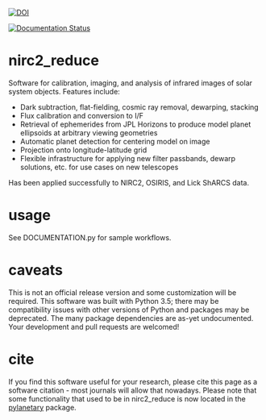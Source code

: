 [![DOI](https://zenodo.org/badge/DOI/10.5281/zenodo.6584662.svg)](https://doi.org/10.5281/zenodo.6584662)

[![Documentation Status](https://readthedocs.org/projects/nirc2-reduce/badge/?version=latest)](https://nirc2-reduce.readthedocs.io/en/latest/?badge=latest)


# nirc2_reduce
Software for calibration, imaging, and analysis of infrared images of solar system objects.  Features include:
- Dark subtraction, flat-fielding, cosmic ray removal, dewarping, stacking
- Flux calibration and conversion to I/F
- Retrieval of ephemerides from JPL Horizons to produce model planet ellipsoids at arbitrary viewing geometries
- Automatic planet detection for centering model on image
- Projection onto longitude-latitude grid
- Flexible infrastructure for applying new filter passbands, dewarp solutions, etc. for use cases on new telescopes

Has been applied successfully to NIRC2, OSIRIS, and Lick ShARCS data. 

# usage
See DOCUMENTATION.py for sample workflows.

# caveats
This is not an official release version and some customization will be required. This software was built with Python 3.5; there may be compatibility issues with other versions of Python and packages may be deprecated. The many package dependencies are as-yet undocumented. Your development and pull requests are welcomed!

# cite
If you find this software useful for your research, please cite this page as a software citation - most journals will allow that nowadays.  Please note that some functionality that used to be in nirc2\_reduce is now located in the [pylanetary](https://github.com/emolter/pylanetary) package.
